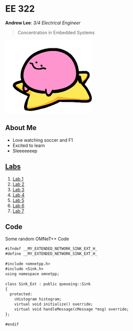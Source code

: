 # EE 322
  **Andrew Lee**: *3/4 Electrical Engineer*
  > Concentration in Embedded Systems <br>
  
![](Resources/kirbo_spin.gif)
## About Me
 - Love watching soccer and F1
 - Excited to learn
 - Sleeeeeeep
## [Labs](https://github.com/andieleee/EE322/tree/main/Labs)
  1. [Lab 1](https://github.com/andieleee/EE322/blob/main/Labs/Lab_1.md)
  2. [Lab 2](https://github.com/andieleee/EE322/blob/main/Labs/Lab_2.md)
  3. [Lab 3](https://github.com/andieleee/EE322/blob/main/Labs/Lab_3.md)
  4. [Lab 4](https://github.com/andieleee/EE322/blob/main/Labs/Lab_4.md)
  5. [Lab 5](https://github.com/andieleee/EE322/blob/main/Labs/Lab_5.md)
  6. [Lab 6](https://github.com/andieleee/EE322/blob/main/Labs/Lab_6.md)
  7. [Lab 7](https://github.com/andieleee/EE322/blob/main/Labs/Lab_7.md)
## Code
Some random OMNeT++ Code
```
#ifndef __MY_EXTENDED_NETWORK_SINK_EXT_H_
#define __MY_EXTENDED_NETWORK_SINK_EXT_H_

#include <omnetpp.h>
#include <Sink.h>
using namespace omnetpp;

class Sink_Ext : public queueing::Sink
{
  protected:
    cHistogram histogram;
    virtual void initialize() override;
    virtual void handleMessage(cMessage *msg) override;
};

#endif
```
